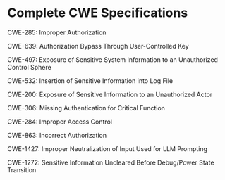

# Complete CWE Specifications

CWE-285: Improper Authorization

CWE-639: Authorization Bypass Through User-Controlled Key

CWE-497: Exposure of Sensitive System Information to an Unauthorized Control Sphere

CWE-532: Insertion of Sensitive Information into Log File

CWE-200: Exposure of Sensitive Information to an Unauthorized Actor

CWE-306: Missing Authentication for Critical Function

CWE-284: Improper Access Control

CWE-863: Incorrect Authorization

CWE-1427: Improper Neutralization of Input Used for LLM Prompting

CWE-1272: Sensitive Information Uncleared Before Debug/Power State Transition